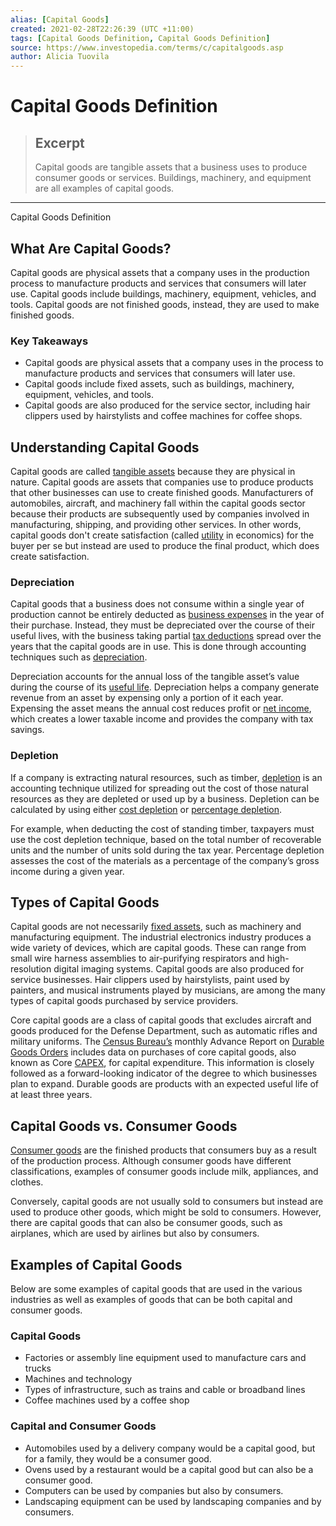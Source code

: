 ```yaml
---
alias: [Capital Goods]
created: 2021-02-28T22:26:39 (UTC +11:00)
tags: [Capital Goods Definition, Capital Goods Definition]
source: https://www.investopedia.com/terms/c/capitalgoods.asp
author: Alicia Tuovila
---
```


# Capital Goods Definition

> ## Excerpt
> Capital goods are tangible assets that a business uses to produce consumer goods or services. Buildings, machinery, and equipment are all examples of capital goods.

---

Capital Goods Definition
## What Are Capital Goods?

Capital goods are physical assets that a company uses in the production process to manufacture products and services that consumers will later use. Capital goods include buildings, machinery, equipment, vehicles, and tools. Capital goods are not finished goods, instead, they are used to make finished goods.

### Key Takeaways

-   Capital goods are physical assets that a company uses in the process to manufacture products and services that consumers will later use.
-   Capital goods include fixed assets, such as buildings, machinery, equipment, vehicles, and tools.
-   Capital goods are also produced for the service sector, including hair clippers used by hairstylists and coffee machines for coffee shops.

## Understanding Capital Goods

Capital goods are called [tangible assets](https://www.investopedia.com/terms/t/tangibleasset.asp) because they are physical in nature. Capital goods are assets that companies use to produce products that other businesses can use to create finished goods. Manufacturers of automobiles, aircraft, and machinery fall within the capital goods sector because their products are subsequently used by companies involved in manufacturing, shipping, and providing other services. In other words, capital goods don't create satisfaction (called [utility](https://www.investopedia.com/terms/u/utility.asp) in economics) for the buyer per se but instead are used to produce the final product, which does create satisfaction.

### Depreciation

Capital goods that a business does not consume within a single year of production cannot be entirely deducted as [business expenses](https://www.investopedia.com/terms/b/businessexpenses.asp) in the year of their purchase. Instead, they must be depreciated over the course of their useful lives, with the business taking partial [tax deductions](https://www.investopedia.com/terms/t/tax-deduction.asp) spread over the years that the capital goods are in use. This is done through accounting techniques such as [depreciation](https://www.investopedia.com/terms/d/depreciation.asp).

Depreciation accounts for the annual loss of the tangible asset’s value during the course of its [useful life](https://www.investopedia.com/terms/u/usefullife.asp). Depreciation helps a company generate revenue from an asset by expensing only a portion of it each year. Expensing the asset means the annual cost reduces profit or [net income](https://www.investopedia.com/terms/n/netincome.asp), which creates a lower taxable income and provides the company with tax savings.

### Depletion

If a company is extracting natural resources, such as timber, [depletion](https://www.investopedia.com/terms/d/depletion.asp) is an accounting technique utilized for spreading out the cost of those natural resources as they are depleted or used up by a business. Depletion can be calculated by using either [cost depletion](https://www.investopedia.com/terms/c/cost-depletion.asp) or [percentage depletion](https://www.investopedia.com/terms/p/percentage-depletion.asp).

For example, when deducting the cost of standing timber, taxpayers must use the cost depletion technique, based on the total number of recoverable units and the number of units sold during the tax year. Percentage depletion assesses the cost of the materials as a percentage of the company’s gross income during a given year.

## Types of Capital Goods

Capital goods are not necessarily [fixed assets](https://www.investopedia.com/terms/f/fixedasset.asp), such as machinery and manufacturing equipment. The industrial electronics industry produces a wide variety of devices, which are capital goods. These can range from small wire harness assemblies to air-purifying respirators and high-resolution digital imaging systems. Capital goods are also produced for service businesses. Hair clippers used by hairstylists, paint used by painters, and musical instruments played by musicians, are among the many types of capital goods purchased by service providers.

Core capital goods are a class of capital goods that excludes aircraft and goods produced for the Defense Department, such as automatic rifles and military uniforms. The [Census Bureau’s](https://www.investopedia.com/terms/b/bureauofcensus.asp) monthly Advance Report on [Durable Goods Orders](https://www.investopedia.com/terms/d/durable-goods-orders.asp) includes data on purchases of core capital goods, also known as Core [CAPEX](https://www.investopedia.com/terms/c/capitalexpenditure.asp), for capital expenditure. This information is closely followed as a forward-looking indicator of the degree to which businesses plan to expand. Durable goods are products with an expected useful life of at least three years.

## Capital Goods vs. Consumer Goods

[Consumer goods](https://www.investopedia.com/terms/c/consumer-goods.asp) are the finished products that consumers buy as a result of the production process. Although consumer goods have different classifications, examples of consumer goods include milk, appliances, and clothes.

Conversely, capital goods are not usually sold to consumers but instead are used to produce other goods, which might be sold to consumers. However, there are capital goods that can also be consumer goods, such as airplanes, which are used by airlines but also by consumers.

## Examples of Capital Goods

Below are some examples of capital goods that are used in the various industries as well as examples of goods that can be both capital and consumer goods.

### Capital Goods

-   Factories or assembly line equipment used to manufacture cars and trucks
-   Machines and technology
-   Types of infrastructure, such as trains and cable or broadband lines
-   Coffee machines used by a coffee shop

### Capital and Consumer Goods

-   Automobiles used by a delivery company would be a capital good, but for a family, they would be a consumer good.
-   Ovens used by a restaurant would be a capital good but can also be a consumer good.
-   Computers can be used by companies but also by consumers.
-   Landscaping equipment can be used by landscaping companies and by consumers.
